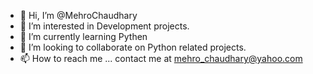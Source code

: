 - 👋 Hi, I’m @MehroChaudhary
- 👀 I’m interested in Development projects.
- 🌱 I’m currently learning Pythen
- 💞️ I’m looking to collaborate on Python related projects.
- 📫 How to reach me  ... contact me at mehro_chaudhary@yahoo.com
